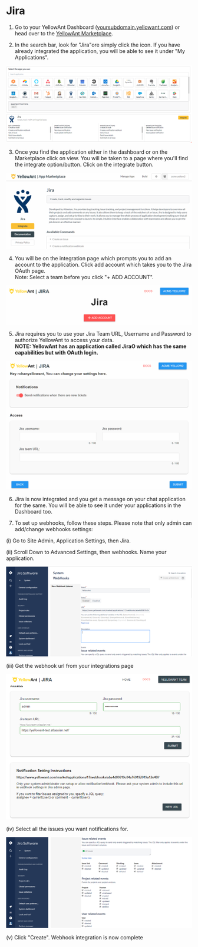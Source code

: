 # Jira

1. Go to your YellowAnt Dashboard \([yoursubdomain.yellowant.com](https://github.com/yellowanthq/yellowant-help-center/tree/bdad19066023aa6a8b667a1d6f05b72945b49759/yoursubdomain.yellowant.com)\) or head over to the [YellowAnt Marketplace](https://www.yellowant.com/marketplace).

2. In the search bar, look for "Jira"ore simply click the icon. If you have already integrated the application, you will be able to see it under "My Applications".

![](../../.gitbook/assets/jira.PNG)

3. Once you find the application either in the dashboard or on the Marketplace click on view. You will be taken to a page where you'll find the integrate option/button. Click on the integrate button.  


![](../../.gitbook/assets/image%20%2882%29.png)

4. You will be on the integration page which prompts you to add an account to the application. Click add account which takes you to the Jira OAuth page.  
Note: Select a team before you click "+ ADD ACCOUNT".  


![](../../.gitbook/assets/image%20%28301%29.png)

5. Jira requires you to use your Jira Team URL, Username and Password to authorize YellowAnt to access your data.  
**NOTE: YellowAnt has an application called JiraO which has the same capabilities but with OAuth login.**  


![](../../.gitbook/assets/image%20%28252%29.png)

6. Jira is now integrated and you get a message on your chat application for the same. You will be able to see it under your applications in the Dashboard too.

7. To set up webhooks, follow these steps. Please note that only admin can add/change webhooks settings:

\(i\) Go to Site Admin, Application Settings, then Jira. 

\(ii\) Scroll Down to Advanced Settings, then webhooks. Name your application. 

![](../../.gitbook/assets/image%20%28173%29.png)

\(iii\) Get the webhook url from your integrations page

![](../../.gitbook/assets/image%20%28147%29.png)

\(iv\) Select all the issues you want notifications for. 

![](../../.gitbook/assets/image%20%28310%29.png)

\(v\) Click "Create". Webhook integration is now complete

